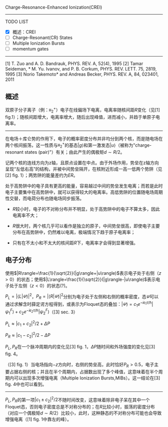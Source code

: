 Charge-Resonance-Enhanced Ionization(CREI)

-----------------------------

TODO LIST

- [x] 概述：CREI
- [ ] Charge-Resonant(CR) States
- [ ] Multiple Ionization Bursts
- [ ] momentum gates

-----------------------------

[1] T. Zuo and A. D. Bandrauk, PHYS. REV. A, 52(4), 1995
[2] Tamar Seideman, * M. Yu. Ivanov, and P. B. Corkum, PHYS. REV. LETT. 75, 2819, 1995 
[3] Norio Takemoto* and Andreas Becker, PHYS. REV. A, 84, 023401, 2011

## 概述

双原子分子离子（例：$\mathtt H_2^+$）电子在线偏场下电离，电离率随核间距$R$变化（见[1] fig.1）；随核间距增大，电离率增大，随后出现峰值，进而减小，并趋于单原子电离率。

-----------------------------------------

在电场＋库仑势的作用下，电子的概率密度分布并非均分到两个核，而是随电场在两个核间振荡，这一性质与$\mathtt H_2^+$的基态$|g\rangle$和第一激发态$|u\rangle$（被称为"charge-resonant states (pair)"）有关；由此产生的偶极矩$d\sim R/2$。

记两个核的连线方向为z轴，且原点设置在中点。由于外场作用，势垒在z轴方向呈现“左低右高”的结构，并被中间势垒隔开，在核附近形成一高一低两个势阱（见[2] fig. 1）；两势阱的能量差约为$ER$。

处于高势阱中的电子具有更高的能量，容易越过中间的势垒发生电离；而若是此时电子主要集中在高势阱中，就可以获得较大的电离率。高低势阱的位置随电场周期性交替，而电荷分布也随电场同步振荡。

- $R$较小时，电子的不对称分布并不明显，处于高势阱中的电子不算太多，因此电离率不大；

- $R$很大时，两个核几乎可以看作是独立的原子，中间势垒很高，即使电子主要分布在高势阱中，仍然难以电离，极端情况下趋于原子电离率；

- 只有在不太小和不太大的核间距$R$下，电离率才会得到显著增强。

## 电子分布

使用$|R\rangle=\frac{1}{\sqrt{2}}(|g\rangle+|u\rangle)$表示电子处于右侧（$z>0$）的状态；使用$|L\rangle=\frac{1}{\sqrt{2}}(|g\rangle-|u\rangle)$表示电子处于左侧（$z<0$）的状态(?)。

$P_L=|\langle L|\varPsi\rangle|^2$，$P_R=|\langle R|\varPsi\rangle|^2$分别为电子处于左侧和右侧的概率密度，态$\varPsi$可以通过求解含时薛定谔方程得到，或表示为Floquet态的叠加：$|\varPsi\rangle=c_1e^{-i\epsilon_1\tau/\hbar}|\psi_1^F\rangle+c_2e^{-i\epsilon_2\tau/\hbar}|\psi_2^F\rangle$（[3] sec. 3）

$P_L\approx|c_1+c_2|^2/2+\Delta P$

$P_R\approx|c_1-c_2|^2/2-\Delta P$

$P_L,P_R$在一个脉冲周期内的变化见[3] fig. 1，$\Delta P$随时间和外场强度的变化见[3] fig. 4。

（[3] fig. 1）当电场指向$-z$方向时，右侧的势垒高，此时恰好$P_R>0.5$，电子主要占据右侧的核；并且在半个周期内，占据数出现了多个峰值，这意味着在半个周期内可以出现多次增强电离（Multiple Ionization Bursts,MIBs）。这一结论在[3] fig. 4中也可以看到。

-------------------------------------

$P_L,P_R$的第一项$|c_1\pm c_2|^2/2$不随时间改变，这意味着除非电子呆在其中一个Floquet态，否则电子密度总是不对称分布的；在$R$比较小时，振荡的密度分布（对应一个偶极矩$d\sim R/2$）比较小，此时，这种静态的不对称分布可能也会导致增强电离（[1] fig. 1中靠左的峰）。
